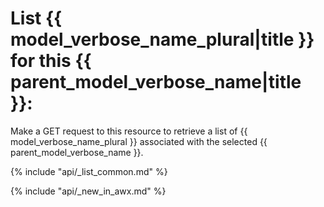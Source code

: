 # List {{ model_verbose_name_plural|title }} for this {{ parent_model_verbose_name|title }}:

Make a GET request to this resource to retrieve a list of
{{ model_verbose_name_plural }} associated with the selected
{{ parent_model_verbose_name }}.

{% include "api/_list_common.md" %}

{% include "api/_new_in_awx.md" %}

